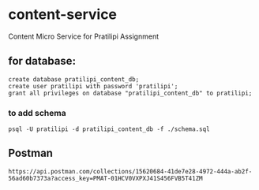 # content-service
Content Micro Service for Pratilipi Assignment



## for database:
```
create database pratilipi_content_db;
create user pratilipi with password 'pratilipi';
grant all privileges on database "pratilipi_content_db" to pratilipi;
```
### to add schema
```
psql -U pratilipi -d pratilipi_content_db -f ./schema.sql
```

## Postman
```
https://api.postman.com/collections/15620684-41de7e28-4972-444a-ab2f-56ad60b7373a?access_key=PMAT-01HCV0VXPXJ41S456FVB5T41ZM
```